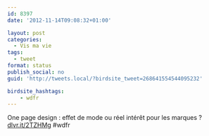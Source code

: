 ```yaml
---
id: 8397
date: '2012-11-14T09:08:32+01:00'

layout: post
categories:
  - Vis ma vie
tags:
  - tweet
format: status
publish_social: no
guid: 'http://tweets.local/?birdsite_tweet=268641554544095232'

birdsite_hashtags:
    - wdfr
---
```


One page design : effet de mode ou réel intérêt pour les marques ? [dlvr.it/2TZHMg](http://dlvr.it/2TZHMg) #wdfr